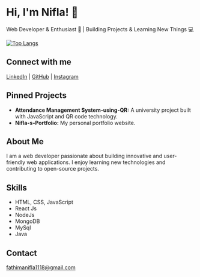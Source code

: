 # Hi, I'm Nifla! 👋

Web Developer & Enthusiast 🚀 | Building Projects & Learning New Things 💻


[![Top Langs](https://github-readme-stats.vercel.app/api/top-langs/?username=Niflanijam&layout=compact)](https://github.com/anuraghazra/github-readme-stats)

## Connect with me

[LinkedIn](https://www.linkedin.com/in/n-f-nifla-73b702309?utm_source=share&utm_campaign=share_via&utm_content=profile&utm_medium=android_app) | [GitHub](https://github.com/Niflanijam) | [Instagram](https://www.instagram.com/niflanijam?igsh=MTdhc2xmaDVhNzcydw==)

## Pinned Projects

- **Attendance Management System-using-QR:** A university project built with JavaScript and QR code technology.
- **Nifla-s-Portfolio:** My personal portfolio website.

## About Me

I am a web developer passionate about building innovative and user-friendly web applications. I enjoy learning new technologies and contributing to open-source projects.

## Skills

- HTML, CSS, JavaScript
- React Js
- NodeJs
- MongoDB
- MySql
- Java
## Contact

fathimanifla1118@gmail.com
